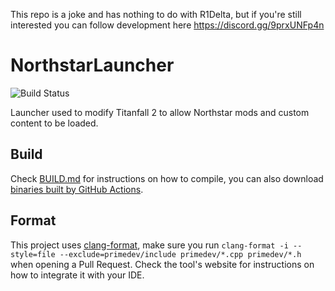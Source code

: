 This repo is a joke and has nothing to do with R1Delta, but if you're still interested you can follow development here https://discord.gg/9prxUNFp4n

# NorthstarLauncher
![Build Status](https://github.com/R2Northstar/NorthstarLauncher/actions/workflows/ci.yml/badge.svg)

Launcher used to modify Titanfall 2 to allow Northstar mods and custom content to be loaded.

## Build

Check [BUILD.md](BUILD.md) for instructions on how to compile, you can also download [binaries built by GitHub Actions](https://github.com/R2Northstar/NorthstarLauncher/actions).

## Format

This project uses [clang-format](https://clang.llvm.org/docs/ClangFormat.html), make sure you run `clang-format -i --style=file --exclude=primedev/include primedev/*.cpp primedev/*.h` when opening a Pull Request. Check the tool's website for instructions on how to integrate it with your IDE.
